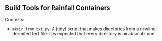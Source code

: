 ## Build Tools for Rainfall Containers

Contents:
* `mkdir_from_txt.py`: A (tiny) script that makes directories from a newline-delimited text file. It is expected that every directory is an absolute one.